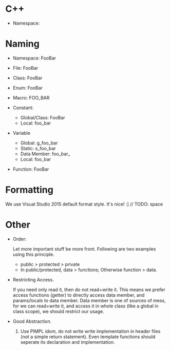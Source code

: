 # C++

* Namespace: 

# Naming

* Namespace: FooBar

* File: FooBar

* Class: FooBar

* Enum: FooBar

* Macro: FOO_BAR

* Constant:
  * Global/Class: FooBar
  * Local: foo_bar

* Variable
  * Global: g_foo_bar
  * Static: s_foo_bar
  * Data Member: foo_bar_
  * Local: foo_bar

* Function: FooBar

# Formatting

  We use Visual Studio 2015 default format style. It's nice! :]
  // TODO: space

# Other

* Order: 

  Let more important stuff be more front. Following are two examples using this principle.
  * public > protected > private
  * In public/protected, data > functions; Otherwise function > data.

* Restricting Access. 

  If you need only read it, then do not read+write it. This means we prefer access functions (getter) to directly access data member, and params/locals to data member. Data member is one of sources of mess, for we can read+write it, and access it in whole class (like a global in class scope), we should restrict our usage.

* Good Abstraction.

  1. Use PIMPL idom, do not write write implementation in header files (not a simple return statement). Even template functions should seperate its declaration and implementation.
